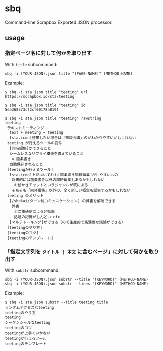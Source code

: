 # sbq
Command-line Scrapbox Exported JSON processor.

## usage

### 指定ページ名に対して何かを取り出す
With `title` subcommand:

```
sbq -i (YOUR-JSON).json title "(PAGE-NAME)" (METHOD-NAME)
```

Example:

```
$ sbq -i sta.json title "teeting" url
https://scrapbox.io/sta/teeting

$ sbq -i sta.json title "teeting" id
5ea368573cf2cf00178a819f

$ sbq -i sta.json title "teeting" rawstring
teeting
 テキストミーティング
  text + meeting = teeting
  [sta.icon]啓蒙したい場合は「筆談会議」のがわかりやすいかもしれない
 teeting が行えるツールの要件
  [同時編集]ができること
  シームレスなリプライ構造を備えていること
   ≒ 箇条書き
  自動保存されること
 [teetingが行えるツール]
  [sta.icon]上記はいずれも[箇条書き同時編集]がしやすいもの
   将来的には箇条書き以外の同時編集もあるかもしれない
    お絵かきチャットというジャンルが既にある
   そもそも「同時編集」以外の、全く新しい概念も誕生するかもしれない
 teeting のメリット
  [/shokai/ターン制コミュニケーション] の弊害を解消できる
   弊害
    半二重通信による非効率
    話題の記憶がしんどい etc
  [マルチトーキング]ができる（ので生産的で高濃度な議論ができる）
 [teetingのやり方]
 [teetingのコツ]
 [teetingのテンプレート]
```

### 「指定文字列を `タイトル | 本文` に含むページ」に対して何かを取り出す
With `substr` subcommand:

```
sbq -i (YOUR-JSON).json substr --title "(KEYWORD)" (METHOD-NAME)
sbq -i (YOUR-JSON).json substr --lines "(KEYWORD)" (METHOD-NAME)
```

Example:

```
$ sbq -i sta.json substr --title teeting title
ランダムアクセスなteeting
teetingのやり方
teeting
シーケンシャルなteeting
teetingのコツ
teetingが上手くいかない
teetingが行えるツール
teetingのテンプレート
```

